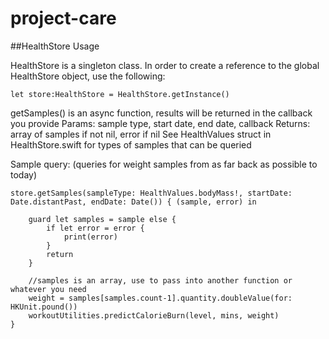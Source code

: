 # project-care
##HealthStore Usage

HealthStore is a singleton class. In order to create a reference to the global HealthStore object, use the following:
~~~~
let store:HealthStore = HealthStore.getInstance()
~~~~

getSamples() is an async function, results will be returned in the callback you provide
Params: sample type, start date, end date, callback
Returns: array of samples if not nil, error if nil
See HealthValues struct in HealthStore.swift for types of samples that can be queried

Sample query: (queries for weight samples from as far back as possible to today)
~~~~
store.getSamples(sampleType: HealthValues.bodyMass!, startDate: Date.distantPast, endDate: Date()) { (sample, error) in

    guard let samples = sample else {
        if let error = error {
            print(error)
        }
        return
    }

    //samples is an array, use to pass into another function or whatever you need
    weight = samples[samples.count-1].quantity.doubleValue(for: HKUnit.pound())
    workoutUtilities.predictCalorieBurn(level, mins, weight)
}
~~~~        
